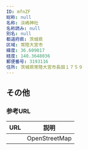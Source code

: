 ```yaml
---
ID: mfnZF
総称: null
名称: 淡嶋神社
名称読み: null
別名: null
都道府県: 茨城県
区域: 常陸大宮市
緯度: 36.609017
経度: 140.3648036
郵便番号: 3193116
住所: 茨城県常陸大宮市長田１７５９
---
```


## その他

### 参考URL

| URL | 説明          |
| --- | ------------- |
|     | OpenStreetMap |

